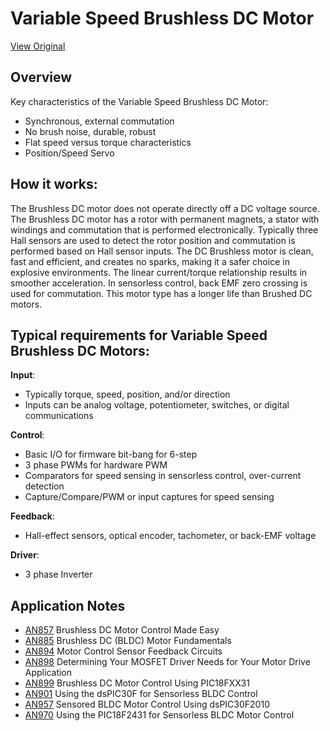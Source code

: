 # Variable Speed Brushless DC Motor

[View Original](http://www.microchip.com/stellent/idcplg?IdcService=SS_GET_PAGE&nodeId=1523)

## Overview
Key characteristics of the Variable Speed Brushless DC Motor: 

- Synchronous, external commutation
- No brush noise, durable, robust 
- Flat speed versus torque characteristics
- Position/Speed Servo

## How it works:
The Brushless DC motor does not operate directly off a DC voltage source. The
Brushless DC motor has a rotor with permanent magnets, a stator with windings
and commutation that is performed electronically. Typically three Hall sensors
are used to detect the rotor position and commutation is performed based on Hall
sensor inputs. The DC Brushless motor is clean, fast and efficient, and creates
no sparks, making it a safer choice in explosive environments. The linear
current/torque relationship results in smoother acceleration. In sensorless
control, back EMF zero crossing is used for commutation. This motor type has
a longer life than Brushed DC motors.

## Typical requirements for Variable Speed Brushless DC Motors:

**Input**:

- Typically torque, speed, position, and/or direction
- Inputs can be analog voltage, potentiometer, switches, or digital
communications

**Control**:

- Basic I/O for firmware bit-bang for 6-step
- 3 phase PWMs for hardware PWM
- Comparators for speed sensing in sensorless control, over-current detection
- Capture/Compare/PWM or input captures for speed sensing

**Feedback**:

- Hall-effect sensors, optical encoder, tachometer, or back-EMF voltage

**Driver**:

- 3 phase Inverter

## Application Notes

- [AN857](http://www.microchip.com/stellent/idcplg?IdcService=SS_GET_PAGE&nodeId=1824&appnote=en012037) Brushless DC Motor Control Made Easy
- [AN885](http://www.microchip.com/stellent/idcplg?IdcService=SS_GET_PAGE&nodeId=1824&appnote=en012127) Brushless DC (BLDC) Motor Fundamentals
- [AN894](http://www.microchip.com/stellent/idcplg?IdcService=SS_GET_PAGE&nodeId=1824&appnote=en012139) Motor Control Sensor Feedback Circuits
- [AN898](http://www.microchip.com/stellent/idcplg?IdcService=SS_GET_PAGE&nodeId=1824&appnote=en012138) Determining Your MOSFET Driver Needs for Your Motor Drive Application
- [AN899](http://www.microchip.com/stellent/idcplg?IdcService=SS_GET_PAGE&nodeId=1824&appnote=en012145) Brushless DC Motor Control Using PIC18FXX31
- [AN901](http://www.microchip.com/stellent/idcplg?IdcService=SS_GET_PAGE&nodeId=1824&appnote=en019525) Using the dsPIC30F for Sensorless BLDC Control
- [AN957](http://www.microchip.com/stellent/idcplg?IdcService=SS_GET_PAGE&nodeId=1824&appnote=en021551) Sensored BLDC Motor Control Using dsPIC30F2010
- [AN970](http://www.microchip.com/stellent/idcplg?IdcService=SS_GET_PAGE&nodeId=1824&appnote=en022169) Using the PIC18F2431 for Sensorless BLDC Motor Control
